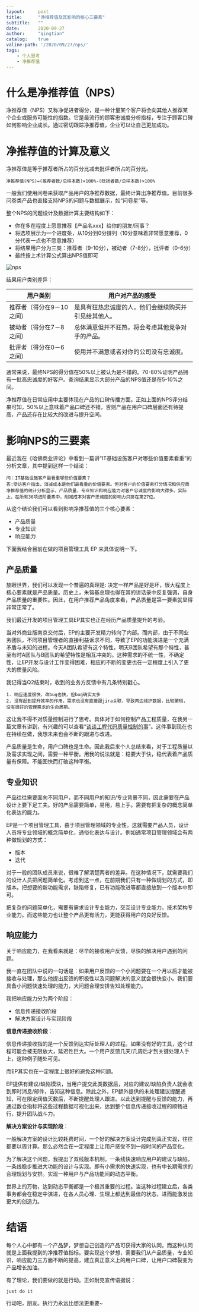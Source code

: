 ```yaml
---
layout:     post
title:      "净推荐值及其影响的核心三要素"
subtitle:   ""
date:       2020-09-27
author:     "qingtian"
catalog:    true
valine-path: '/2020/09/27/nps/'
tags:
    - 个人思考
    - 净推荐值
---
```


# 什么是净推荐值（NPS）

净推荐值（NPS）又称净促进者得分，是一种计量某个客户将会向其他人推荐某个企业或服务可能性的指数。它是最流行的顾客忠诚度分析指标，专注于顾客口碑如何影响企业成长。通过密切跟踪净推荐值，企业可以让自己更加成功。

# 净推荐值的计算及意义

净推荐值是等于推荐者所占的百分比减去批评者所占的百分比。

```
净推荐值(NPS)=(推荐者数/总样本数)×100%-(贬损者数/总样本数)×100%
```

一般我们使用问卷来获取产品用户的净推荐数据，最终计算出净推荐值。目前很多问卷类产品也直接支持NPS的问题与数据展示，如“问卷星”等。

整个NPS的问题设计及数据计算主要结构如下：

* 你在多在程度上愿意推荐【产品名xxx】给你的朋友/同事？
* 将选项展示为一个进度条，从10分到0分排列（10分意味着非常愿意推荐，0分代表一点也不愿意推荐）
* 将结果用户分为三类：推荐者（9-10分），被动者（7-8分），批评者（0-6分）
* 最终按上术计算公式算出NPS值即可

![nps](/img/20200927/nps.png)

结果用户类别差异：

| 用户类别 | 用户对产品的感受 | 
|----|----|
| 推荐者（得分在9－10之间）| 是具有狂热忠诚度的人，他们会继续购买并引见给其他人。|
| 被动者（得分在7－8之间）| 总体满意但并不狂热，将会考虑其他竞争对手的产品。|
| 批评者（得分在0－6之间）| 使用并不满意或者对你的公司没有忠诚度。|

通常来说，最终NPS的得分值在50%以上被认为是不错的。70-80%证明产品拥有一批高忠诚度的好客户。查询结果显示大部分产品的NPS值还是在5-10%之间。

净推荐值在日常应用中主要体现在产品的口碑传播方面。正如上面的NPS评分结果可知，50%以上意味着产品口碑还不错，否则产品在用户口碑层面还有待提高，产品还存在比较大的改进与提升空间。

# 影响NPS的三要素

最近我在《哈佛商业评论》中看到一篇讲“IT基础设施客户对哪些价值要素看重”的分析文章，其中提到这样一个结论：

```
问：IT基础设施客户最看重哪些价值要素？
答:受访客户指出，消减成本是他们最看重的价值要素。但对客户的价值要素打分情况和供应商净推荐值的统计分析显示，产品质量、专业知识和响应能力对客户忠诚度的影响大得多。实际上，在所有36项进阶要素中，削减成本对客户忠诚度的影响力只排在第27位。
```

从这个结论我们可以看到影响净推荐值的三个核心要素：

* 产品质量
* 专业知识
* 响应能力

下面我结合目前在做的项目管理工具 EP 来具体说明一下。

## 产品质量

放眼世界，我们可以发现一个普遍的真理是: 决定一样产品是好是坏，很大程度上核心要素就是产品质量。历史上，朱镕基总理也得在其的讲话录中反复强调，自身产品质量的重要性。因此，在用户推荐产品角度来看，产品质量是第一要素就显得非常正常了。

我们最近开发的项目管理工具EP其实也正在经历产品质量提升的考验。

当对外商业版南京交付后，EP的主要开发精力转向了内部。而内部，由于不同业务团队，不同项目管理者的直接利益诉求不同，导致了EP的功能演进是一个充满矛盾与未知的进程。今天A团队希望有这个特性，明天B团队希望有那个特性，甚至有时A团队与B团队的希望特性是相互冲突的。这种需求的不统一性，不确定性，让EP开发与设计工作变得困难，相应的不断的变更也在一定程度上引入了更大的质量风险。

我记得当Q2结束时，收到的业务方反馈中有几条特别戳心。

```
1. 响应速度很快，改bug也快，但bug确实太多
2. 没有起到提升效率的作用，需求也没有直接跟jira关联，导致两边维护数据，比较繁琐， 没有很好的管理需求的生命周期。
```

这让我不得不对质量控制进行了思考。具体对于如何控制产品工程质量，在我另一篇文章有讲到，有兴趣的可以查看“[谈谈工程代码质量控制的事](https://blog.qingtian16265.com/2020/09/11/code-quality-control/)”。这件事到现在也在持续在做，我想未来也会不断的跟进与改进。

产品质量是生命，用户口碑也是生命。因此我后来个人总结来看，对于工程质量以及需求实现之间，需要一种平衡。用我的说法就是：稳要大于快，稳代表着产品质量有保障。不能图快而打破这种平衡。

## 专业知识

产品往往需要面向不同用户，而不同用户的知识/专业背景不同，因此需要在产品设计上要下足工夫。好的产品需要简单，易用，易上手。需要有把复杂的概念简单化表达的能力。

EP是一个项目管理工具，由于项目管理领域的专业性。这就需要产品人员，设计人员将专业领域的概念简单化，通俗化表达与设计。例如通常项目管理领域会有两种做规划的方式：

* 版本
* 迭代

对于一般的团队成员来说，很难了解清楚两者的差异。在这种情况下，就需要我们的设计人员把问题简单化。考虑到这一点，在前期我们只有一种做规划的方式，即版本。把想要的新功能需求，缺陷修复，已有功能改进等都直接放到一个版本中即可。

把复杂的问题简单化，需要有需求设计专业能力，交互设计专业能力，技术架构专业能力。而这些能力也让整个产品更有活力，更能获得用户的良好反馈。

## 响应能力

关于响应能力，在我看来就是：尽早的接收用户反馈，尽快的解决用户遇到的问题。

我一直在团队中说的一句话是：如果用户反馈的一个小问题要在一个月以后才能被接收与处理，那么他提出反馈的积极性以及问题解决的意义就会很快变小。我们要具备小问题快速处理的能力，大问题合理安排告知处理能力。

我把响应能力分为两个阶段：

* 信息传递接收阶段
* 解决方案设计与实现阶段

**信息传递接收阶段**：

信息传递接收指的是一个反馈到达实际处理人的过程。如果没有好的工具，这个过程可能会被无限放大，延迟性巨大。一个用户反馈几天/几周后才到关键处理人手上，这种例子随处可见。

而EP其实也在一定程度上很好的避免这种问题。

EP提供有建议/缺陷模块，当用户提交此类数据后，对应的建议/缺陷负责人就会收到即时消息/邮件，告知这种信息。除此之外，EP额外提供的未处理建议提醒通知，可在限定阀值天数后，不断提醒处理人跟进。以此达到提醒与反馈的能力，再通过数仓指标将这些过程数据可视化出来，达到整个信息传递接收过程的顺畅进行，提升团队战斗力。

**解决方案设计与实现阶段**：

一般解决方案的设计比较耗费时间，一个好的解决方案设计完成到真正实现，往往都要以周计算。那么必然会在一定程度上让用户感受不到一段时间的产品变化。

为了解决这个问题，我提出了双线版本机制。一条线快速响应用户的建议与缺陷，一条线稳步推进大功能的设计与实现。即有小需求的快速实现，也有中长期需求的合理规划与安排。实现一种用户与产品功能间的动态平衡。

世界上的万物，达到动态平衡都是一个极其重要的过程。当这种过程建立后，各类事务都会在稳定中演进，在各人员心理、生理上都达到最佳的状态，进而能激发出更大的创造力。


# 结语

每个人心中都有一个产品梦，梦想自己创造的产品可获得大家的认同，而这种认同就是上面我提到的净推荐值指标。要实现这个梦想，需要我们从产品质量，专业知识，响应能力三方面不断的提高，建立真正意义上的用户口碑，让用户口碑裂变为产品增长加油。

有了理论，我们要做的就是行动。正如耐克宣传语据说：

```
just do it 
```

行动吧，朋友。执行力永远比想法更重要~
